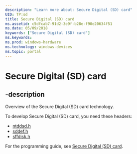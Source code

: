 ```yaml
---
description: "Learn more about: Secure Digital (SD) card"
UID: TP:sd
title: Secure Digital (SD) card
ms.assetid: c5dfcab7-91d2-3e9f-b28e-f90e20634f51
ms.date: 05/09/2018
keywords: ["Secure Digital (SD) card"]
ms.keywords: 
ms.prod: windows-hardware
ms.technology: windows-devices
ms.topic: portal
---
```


# Secure Digital (SD) card

## -description

Overview of the Secure Digital (SD) card technology.

To develop Secure Digital (SD) card, you need these headers:

 * [ntddsd.h](../ntddsd/index.md)
 * [sddef.h](../sddef/index.md)
 * [sffdisk.h](../sffdisk/index.md)

For the programming guide, see [Secure Digital (SD) card](/windows-hardware/drivers/sd).
